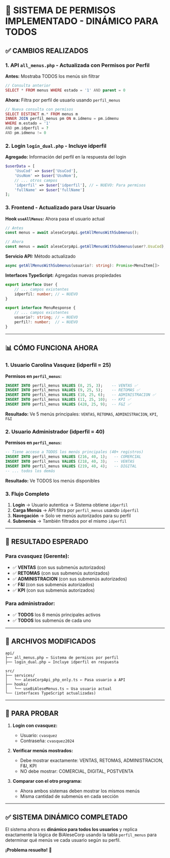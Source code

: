 # 🔐 **SISTEMA DE PERMISOS IMPLEMENTADO - DINÁMICO PARA TODOS**

## ✅ **CAMBIOS REALIZADOS**

### **1. API `all_menus.php` - Actualizada con Permisos por Perfil**

**Antes:** Mostraba TODOS los menús sin filtrar
```php
// Consulta anterior
SELECT * FROM menus WHERE estado = '1' AND parent = 0
```

**Ahora:** Filtra por perfil de usuario usando `perfil_menus`
```php
// Nueva consulta con permisos
SELECT DISTINCT m.* FROM menus m 
INNER JOIN perfil_menus pm ON m.idmenu = pm.idmenu
WHERE m.estado = '1' 
AND pm.idperfil = ?
AND pm.idmenu != 0
```

### **2. Login `login_dual.php` - Incluye idperfil**

**Agregado:** Información del perfil en la respuesta del login
```php
$userData = [
    'UsuCod' => $user['UsuCod'],
    'UsuNom' => $user['UsuNom'],
    // ... otros campos
    'idperfil' => $user['idperfil'], // ← NUEVO: Para permisos
    'fullName' => $user['fullName']
];
```

### **3. Frontend - Actualizado para Usar Usuario**

**Hook `useAllMenus`:** Ahora pasa el usuario actual
```typescript
// Antes
const menus = await aleseCorpApi.getAllMenusWithSubmenus();

// Ahora
const menus = await aleseCorpApi.getAllMenusWithSubmenus(user?.UsuCod);
```

**Servicio API:** Método actualizado
```typescript
async getAllMenusWithSubmenus(usuario?: string): Promise<MenuItem[]>
```

**Interfaces TypeScript:** Agregadas nuevas propiedades
```typescript
export interface User {
    // ... campos existentes
    idperfil: number; // ← NUEVO
}

export interface MenuResponse {
    // ... campos existentes
    usuario?: string; // ← NUEVO
    perfil?: number;  // ← NUEVO
}
```

---

## 📊 **CÓMO FUNCIONA AHORA**

### **1. Usuario Carolina Vasquez (idperfil = 25)**

**Permisos en `perfil_menus`:**
```sql
INSERT INTO perfil_menus VALUES (8, 25, 3);    -- VENTAS ✅
INSERT INTO perfil_menus VALUES (9, 25, 5);    -- RETOMAS ✅  
INSERT INTO perfil_menus VALUES (10, 25, 6);   -- ADMINISTRACION ✅
INSERT INTO perfil_menus VALUES (11, 25, 10);  -- KPI ✅
INSERT INTO perfil_menus VALUES (428, 25, 9);  -- F&I ✅
```

**Resultado:** Ve 5 menús principales: `VENTAS`, `RETOMAS`, `ADMINISTRACION`, `KPI`, `F&I`

### **2. Usuario Administrador (idperfil = 40)**

**Permisos en `perfil_menus`:**
```sql
-- Tiene acceso a TODOS los menús principales (40+ registros)
INSERT INTO perfil_menus VALUES (216, 40, 1);   -- COMERCIAL
INSERT INTO perfil_menus VALUES (218, 40, 3);   -- VENTAS
INSERT INTO perfil_menus VALUES (219, 40, 4);   -- DIGITAL
-- ... todos los demás
```

**Resultado:** Ve TODOS los menús disponibles

### **3. Flujo Completo**

1. **Login** → Usuario autentica → Sistema obtiene `idperfil`
2. **Carga Menús** → API filtra por `perfil_menus` usando `idperfil`  
3. **Navegación** → Solo ve menús autorizados para su perfil
4. **Submenús** → También filtrados por el mismo `idperfil`

---

## 🎯 **RESULTADO ESPERADO**

### **Para cvasquez (Gerente):**
- ✅ **VENTAS** (con sus submenús autorizados)
- ✅ **RETOMAS** (con sus submenús autorizados)
- ✅ **ADMINISTRACION** (con sus submenús autorizados)
- ✅ **F&I** (con sus submenús autorizados)
- ✅ **KPI** (con sus submenús autorizados)

### **Para administrador:**
- ✅ **TODOS** los 8 menús principales activos
- ✅ **TODOS** los submenús de cada uno

---

## 📁 **ARCHIVOS MODIFICADOS**

```
api/
├── all_menus.php ← Sistema de permisos por perfil
├── login_dual.php ← Incluye idperfil en respuesta

src/
├── services/
│   └── aleseCorpApi_php_only.ts ← Pasa usuario a API
├── hooks/
│   └── useBiAleseMenus.ts ← Usa usuario actual
└── (interfaces TypeScript actualizadas)
```

---

## 🔧 **PARA PROBAR**

1. **Login con cvasquez:**
   - Usuario: `cvasquez`
   - Contraseña: `cvasquez2024`

2. **Verificar menús mostrados:**
   - Debe mostrar exactamente: VENTAS, RETOMAS, ADMINISTRACION, F&I, KPI
   - NO debe mostrar: COMERCIAL, DIGITAL, POSTVENTA

3. **Comparar con el otro programa:**
   - Ahora ambos sistemas deben mostrar los mismos menús
   - Misma cantidad de submenús en cada sección

---

## ✅ **SISTEMA DINÁMICO COMPLETADO**

El sistema ahora es **dinámico para todos los usuarios** y replica exactamente la lógica de BiAleseCorp usando la tabla `perfil_menus` para determinar qué menús ve cada usuario según su perfil.

**¡Problema resuelto!** 🎉

